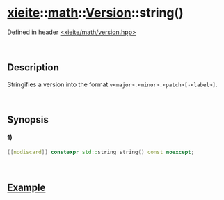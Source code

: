 # [xieite](../../../../../xieite.md)\:\:[math](../../../../../math.md)\:\:[Version](../../../version.md)\:\:string\(\)
Defined in header [<xieite/math/version.hpp>](../../../../../../include/xieite/math/version.hpp)

&nbsp;

## Description
Stringifies a version into the format `v<major>.<minor>.<patch>[-<label>]`.

&nbsp;

## Synopsis
#### 1)
```cpp
[[nodiscard]] constexpr std::string string() const noexcept;
```

&nbsp;

## [Example](../../../version.md#Example)
